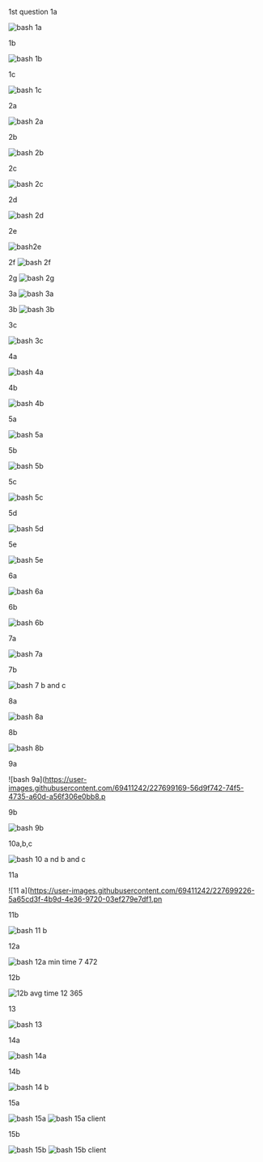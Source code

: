 1st question 
1a

![bash 1a](https://user-images.githubusercontent.com/69411242/227698595-9de2c3da-104e-4680-84e9-5edbdb9b27b5.png)

1b

![bash 1b](https://user-images.githubusercontent.com/69411242/227698711-fe98d894-d4bf-4ec0-8c33-fb6b30d9d3d8.png)

1c

![bash 1c](https://user-images.githubusercontent.com/69411242/227698729-56d89c86-71f5-489d-af8c-d8f05c2b70ee.png)

2a

![bash 2a](https://user-images.githubusercontent.com/69411242/227698742-5b0d3922-5fc9-4ebe-b5be-69c9b3dcd1cc.png)

2b

![bash 2b](https://user-images.githubusercontent.com/69411242/227698745-4beee753-0b85-4f7a-b7a2-1954a829e0d7.png)

2c

![bash 2c](https://user-images.githubusercontent.com/69411242/227698760-dd0e2057-0591-4446-8b2b-139fa3bb98b4.png)

2d

![bash 2d](https://user-images.githubusercontent.com/69411242/227698769-d8663162-544b-4828-a609-be1c26663dd1.png)

2e

![bash2e](https://user-images.githubusercontent.com/69411242/227698860-c2d2cc07-c723-4c8c-9ff0-13a4932fdc66.png)

2f
![bash 2f](https://user-images.githubusercontent.com/69411242/227698807-7a69d593-0295-4ff7-a2e7-382b12d90061.png)

2g
![bash 2g](https://user-images.githubusercontent.com/69411242/227698819-95ea4d81-bd56-44b2-ad89-6de61206dfc8.png)

3a
![bash 3a](https://user-images.githubusercontent.com/69411242/227698826-d772ce08-f705-4e86-8ca4-7b22abc650e5.png)

3b
![bash 3b](https://user-images.githubusercontent.com/69411242/227698833-f1f88d17-9bb6-425f-a7d4-bdbcc5b3f442.png)

3c

![bash 3c](https://user-images.githubusercontent.com/69411242/227698840-4a3c3547-b868-4382-8a7a-489b52b36615.png)

4a

![bash 4a](https://user-images.githubusercontent.com/69411242/227698875-b8d06d9c-a682-432f-9b03-345fbf0c4e9a.png)

4b

![bash 4b](https://user-images.githubusercontent.com/69411242/227698909-c290f108-f922-4be8-a793-be6191a744af.png)

5a

![bash 5a](https://user-images.githubusercontent.com/69411242/227698945-5efda7ea-b3da-49cf-91b8-61d5254696e3.png)

5b

![bash 5b](https://user-images.githubusercontent.com/69411242/227699041-2759e452-3096-4994-917a-b988ce5dec2f.png)

5c

![bash 5c](https://user-images.githubusercontent.com/69411242/227699055-3227be12-72ce-4c0e-ac65-84cfd01e793c.png)

5d

![bash  5d](https://user-images.githubusercontent.com/69411242/227699333-19a92871-9278-4ef6-9d69-2b39f5590890.png)

5e

![bash 5e](https://user-images.githubusercontent.com/69411242/227699074-70a93587-22dc-4dc8-9761-a3a06a47c32f.png)

6a

![bash 6a](https://user-images.githubusercontent.com/69411242/227699082-b2a3d182-6ae2-4ebe-a0fe-8fed64eaf9a4.png)

6b

![bash 6b](https://user-images.githubusercontent.com/69411242/227700182-f3f954ae-f78d-410b-9bac-0c4b194a7332.png)

7a

![bash 7a](https://user-images.githubusercontent.com/69411242/227699123-c925b0f0-8fe8-4cd1-af1c-8a3c271da50e.png)

7b

![bash 7 b and c](https://user-images.githubusercontent.com/69411242/227699138-3b89c6d5-ffa1-46c8-82c0-811653a0a6c6.png)

8a

![bash 8a](https://user-images.githubusercontent.com/69411242/227699149-de2c7dbf-11c6-401f-bd0a-5215e5a96449.png)

8b

![bash 8b](https://user-images.githubusercontent.com/69411242/227699160-17ea2877-02fb-4e9f-94e7-1ad0d0587b9d.png)

9a

![bash 9a](https://user-images.githubusercontent.com/69411242/227699169-56d9f742-74f5-4735-a60d-a56f306e0bb8.p

9b

![bash 9b](https://user-images.githubusercontent.com/69411242/227699187-03da2370-2886-481b-977b-32e99e669ac2.png)

10a,b,c

![bash 10 a nd b and c](https://user-images.githubusercontent.com/69411242/227699217-a24becc6-353a-4519-8f9e-c764386f52c1.png)

11a

![11 a](https://user-images.githubusercontent.com/69411242/227699226-5a65cd3f-4b9d-4e36-9720-03ef279e7df1.pn

11b

![bash 11 b](https://user-images.githubusercontent.com/69411242/227699244-a066c371-84d6-42d9-814a-02d68477aa03.png)

12a

![bash 12a min time 7 472](https://user-images.githubusercontent.com/69411242/227699252-a56fc399-074a-4c10-9dc9-d12fdf9176c5.png)

12b

![12b avg time 12 365](https://user-images.githubusercontent.com/69411242/227699270-20d2a2c0-09fb-4598-8957-caba7e56d568.png)

13

![bash 13](https://user-images.githubusercontent.com/69411242/227703714-1d028497-1f9f-4743-af88-a4682c3cbdc8.png)


14a

![bash 14a](https://user-images.githubusercontent.com/69411242/227699283-0e0b0002-4bfa-4f73-9335-855dca39fc1a.png)

14b

![bash 14 b](https://user-images.githubusercontent.com/69411242/227699288-b6858498-c743-479b-a290-346f1347b0b6.png)

15a

![bash 15a](https://user-images.githubusercontent.com/69411242/227699308-33cca832-652d-435d-919e-22f41cc2d44a.png)
![bash 15a client](https://user-images.githubusercontent.com/69411242/227699310-3677d3c5-3ce9-419f-abc2-034d110ef608.png)

15b

![bash 15b](https://user-images.githubusercontent.com/69411242/227699323-5ed3e777-b78c-4466-bd52-75c3a6abff39.png)
![bash 15b client](https://user-images.githubusercontent.com/69411242/227699325-94f397e9-e079-4285-9ae0-ef7be156d2cb.png)


























